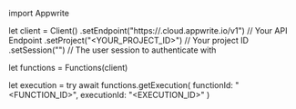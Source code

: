 import Appwrite

let client = Client()
    .setEndpoint("https://<REGION>.cloud.appwrite.io/v1") // Your API Endpoint
    .setProject("<YOUR_PROJECT_ID>") // Your project ID
    .setSession("") // The user session to authenticate with

let functions = Functions(client)

let execution = try await functions.getExecution(
    functionId: "<FUNCTION_ID>",
    executionId: "<EXECUTION_ID>"
)

